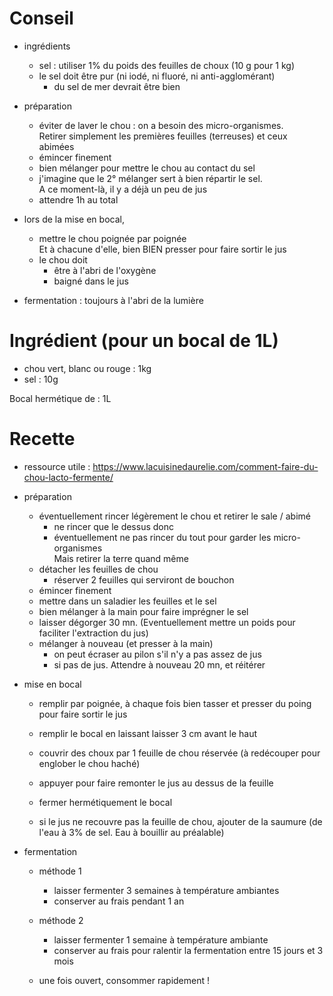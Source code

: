 
# Conseil

- ingrédients
    - sel : utiliser 1% du poids des feuilles de choux (10 g pour 1 kg)
    - le sel doit être pur (ni iodé, ni fluoré, ni anti-agglomérant)
        - du sel de mer devrait être bien

- préparation
    - éviter de laver le chou : on a besoin des micro-organismes.  
    Retirer simplement les premières feuilles (terreuses) et ceux abimées
    - émincer finement
    - bien mélanger pour mettre le chou au contact du sel
    - j'imagine que le 2° mélanger sert à bien répartir le sel.  
    A ce moment-là, il y a déjà un peu de jus
    - attendre 1h au total

- lors de la mise en bocal, 
    - mettre le chou poignée par poignée  
    Et à chacune d'elle, bien BIEN presser pour faire sortir le jus
    - le chou doit 
        - être à l'abri de l'oxygène
        - baigné dans le jus

- fermentation : toujours à l'abri de la lumière


# Ingrédient (pour un bocal de 1L)
- chou vert, blanc ou rouge : 1kg
- sel                       : 10g

Bocal hermétique de : 1L

# Recette

- ressource utile : https://www.lacuisinedaurelie.com/comment-faire-du-chou-lacto-fermente/

- préparation
    - éventuellement rincer légèrement le chou et retirer le sale / abimé
        - ne rincer que le dessus donc
        - éventuellement ne pas rincer du tout pour garder les micro-organismes  
        Mais retirer la terre quand même
    - détacher les feuilles de chou
        - réserver 2 feuilles qui serviront de bouchon
    - émincer finement
    - mettre dans un saladier les feuilles et le sel
    - bien mélanger à la main pour faire imprégner le sel
    - laisser dégorger 30 mn. (Eventuellement mettre un poids pour faciliter l'extraction du jus)
    - mélanger à nouveau (et presser à la main)
        - on peut écraser au pilon s'il n'y a pas assez de jus
        - si pas de jus. Attendre à nouveau 20 mn, et réitérer

- mise en bocal 
    - remplir par poignée, à chaque fois bien tasser et presser du poing pour faire sortir le jus
    - remplir le bocal en laissant laisser 3 cm avant le haut
    - couvrir des choux par 1 feuille de chou réservée (à redécouper pour englober le chou haché)
    - appuyer pour faire remonter le jus au dessus de la feuille
    - fermer hermétiquement le bocal

    - si le jus ne recouvre pas la feuille de chou, ajouter de la saumure (de l'eau à 3% de sel. Eau à bouillir au préalable)

- fermentation
    - méthode 1
        - laisser fermenter 3 semaines à température ambiantes
        - conserver au frais pendant 1 an

    - méthode 2
        - laisser fermenter 1 semaine à température ambiante
        - conserver au frais pour ralentir la fermentation entre 15 jours et 3 mois


    - une fois ouvert, consommer rapidement !

